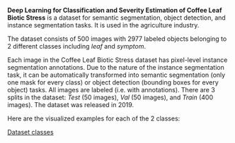 **Deep Learning for Classification and Severity Estimation of Coffee Leaf Biotic Stress** is a dataset for semantic segmentation, object detection, and instance segmentation tasks. It is used in the agriculture industry.

The dataset consists of 500 images with 2977 labeled objects belonging to 2 different classes including *leaf* and *symptom*.

Each image in the Coffee Leaf Biotic Stress dataset has pixel-level instance segmentation annotations. Due to the nature of the instance segmentation task, it can be automatically transformed into semantic segmentation (only one mask for every class) or object detection (bounding boxes for every object) tasks. All images are labeled (i.e. with annotations). There are 3 splits in the dataset: *Test* (50 images), *Val* (50 images), and *Train* (400 images). The dataset was released in 2019.

Here are the visualized examples for each of the 2 classes:

[Dataset classes](https://github.com/dataset-ninja/coffee-leaf-biotic-stress/raw/main/visualizations/classes_preview.webm)

